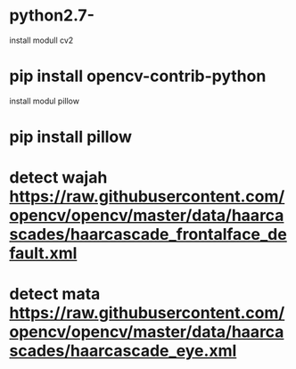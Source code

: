 # python2.7-
install modull cv2
# pip install opencv-contrib-python
install modul pillow
# pip install pillow



# detect wajah https://raw.githubusercontent.com/opencv/opencv/master/data/haarcascades/haarcascade_frontalface_default.xml
# detect mata https://raw.githubusercontent.com/opencv/opencv/master/data/haarcascades/haarcascade_eye.xml
